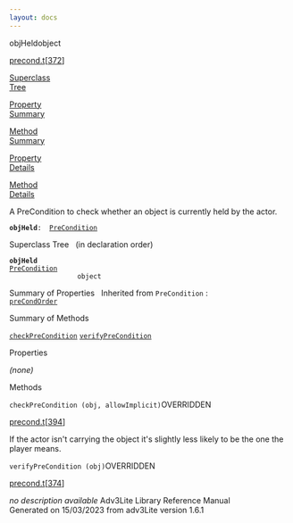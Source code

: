 ```yaml
---
layout: docs
---
```

<span class="title">objHeld</span><span class="type">object</span>

[precond.t](../file/precond.t.html)\[[372](../source/precond.t.html#372)\]

[Superclass  
Tree](#_SuperClassTree_)

[Property  
Summary](#_PropSummary_)

[Method  
Summary](#_MethodSummary_)

[Property  
Details](#_Properties_)

[Method  
Details](#_Methods_)



A PreCondition to check whether an object is currently held by the
actor.

**`objHeld`**` :   `[`PreCondition`](../object/PreCondition.html)



<span id="_SuperClassTree_"></span>



<span class="hdln">Superclass Tree</span>   (in declaration order)



**`objHeld`**  
[`PreCondition`](../object/PreCondition.html)  
`                 object`  
<span id="_PropSummary_"></span>



<span class="hdln">Summary of Properties</span>  
Inherited from `PreCondition` :  
[`preCondOrder`](../object/PreCondition.html#preCondOrder)

<span id="_MethodSummary_"></span>



<span class="hdln">Summary of Methods</span>  



[`checkPreCondition`](#checkPreCondition) [`verifyPreCondition`](#verifyPreCondition)



<span id="_Properties_"></span>



<span class="hdln">Properties</span>  



*(none)* <span id="_Methods_"></span>



<span class="hdln">Methods</span>  



<span id="checkPreCondition"></span>

`checkPreCondition (obj, allowImplicit)`<span class="rem">OVERRIDDEN</span>

[precond.t](../file/precond.t.html)\[[394](../source/precond.t.html#394)\]



If the actor isn't carrying the object it's slightly less likely to be
the one the player means.



<span id="verifyPreCondition"></span>

`verifyPreCondition (obj)`<span class="rem">OVERRIDDEN</span>

[precond.t](../file/precond.t.html)\[[374](../source/precond.t.html#374)\]



*no description available*
Adv3Lite Library Reference Manual  
Generated on 15/03/2023 from adv3Lite version 1.6.1


